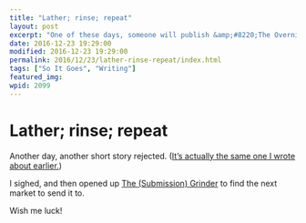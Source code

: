 ```yaml
---
title: "Lather; rinse; repeat"
layout: post
excerpt: "One of these days, someone will publish &amp;#8220;The Overnight Shift&amp;#8221;."
date: 2016-12-23 19:29:00
modified: 2016-12-23 19:29:00
permalink: 2016/12/23/lather-rinse-repeat/index.html
tags: ["So It Goes", "Writing"]
featured_img: 
wpid: 2099
---
```


# Lather; rinse; repeat

Another day, another short story rejected. ([It’s actually the same one I wrote about earlier.](https://patrickjohanneson.com/2016/11/30/rejection/))

I sighed, and then opened up [The (Submission) Grinder](http://thegrinder.diabolicalplots.com) to find the next market to send it to.

Wish me luck!